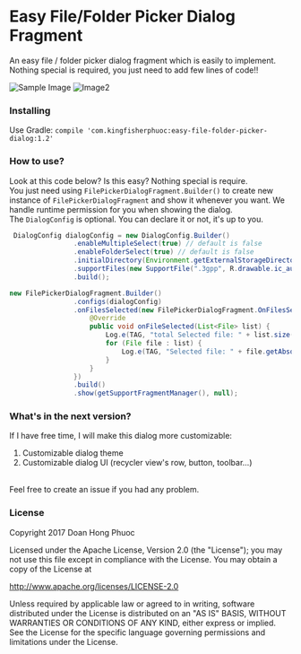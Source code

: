 # Easy File/Folder Picker Dialog Fragment
An easy file / folder picker dialog fragment which is easily to implement. Nothing special is required, you just need to add few lines of code!!

![Sample Image](https://cloud.githubusercontent.com/assets/962484/26396277/ee1c9c60-409c-11e7-9354-7112f7032f79.png) ![Image2](https://cloud.githubusercontent.com/assets/962484/26397011/1b43c6a8-409f-11e7-886d-b3fde933d991.png)

### Installing
Use Gradle:
```compile 'com.kingfisherphuoc:easy-file-folder-picker-dialog:1.2'```
### How to use?
Look at this code below? Is this easy? Nothing special is require. 
<br>You just need using `FilePickerDialogFragment.Builder()` to create new instance of `FilePickerDialogFragment` and show it whenever you want. We handle runtime permission for you when showing the dialog. 
<br>The `DialogConfig` is optional. You can declare it or not, it's up to you.
```java
 DialogConfig dialogConfig = new DialogConfig.Builder()
                .enableMultipleSelect(true) // default is false
                .enableFolderSelect(true) // default is false
                .initialDirectory(Environment.getExternalStorageDirectory().getAbsolutePath() + File.separator + "Android") // default is sdcard
                .supportFiles(new SupportFile(".3gpp", R.drawable.ic_audio), new SupportFile(".mp3", 0), new SupportFile(".pdf", R.drawable.ic_pdf)) // default is showing all file types.
                .build();

new FilePickerDialogFragment.Builder()
                .configs(dialogConfig) 
                .onFilesSelected(new FilePickerDialogFragment.OnFilesSelectedListener() {
                    @Override
                    public void onFileSelected(List<File> list) {
                        Log.e(TAG, "total Selected file: " + list.size());
                        for (File file : list) {
                            Log.e(TAG, "Selected file: " + file.getAbsolutePath());
                        }
                    }
                })
                .build()
                .show(getSupportFragmentManager(), null);
```
### What's in the next version?
If I have free time, I will make this dialog more customizable:
1. Customizable dialog theme
2. Customizable dialog UI (recycler view's row, button, toolbar...)
<br>
Feel free to create an issue if you had any problem.

### License
Copyright 2017 Doan Hong Phuoc

Licensed under the Apache License, Version 2.0 (the "License"); you may not use this file except in compliance with the License. You may obtain a copy of the License at

http://www.apache.org/licenses/LICENSE-2.0

Unless required by applicable law or agreed to in writing, software distributed under the License is distributed on an "AS IS" BASIS, WITHOUT WARRANTIES OR CONDITIONS OF ANY KIND, either express or implied. See the License for the specific language governing permissions and limitations under the License.
